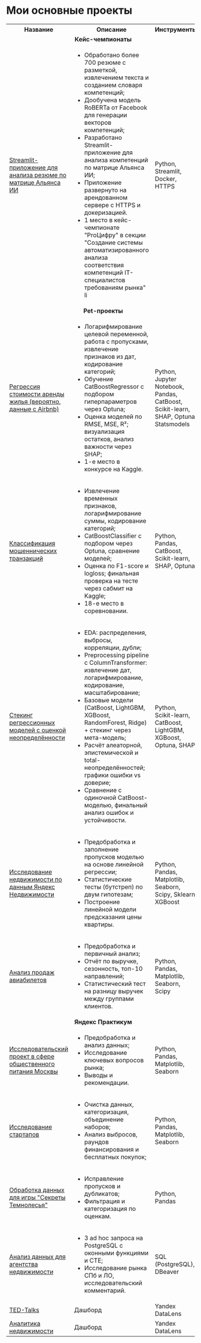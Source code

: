 # Мои основные проекты

<table>
  <tr>
    <th>Название</th>
    <th>Описание</th>
    <th>Инструменты</th>
  </tr>

  <!-- Кейс-чемпионаты -->
  <tr>
    <td colspan="3" align="center"><strong>Кейс-чемпионаты</strong></td>
  </tr>
  <tr>
    <td>
      <a href="https://github.com/KsyLight/cv-analyzer-gazprom-neft">
        Streamlit-приложение для анализа резюме по матрице Альянса ИИ
      </a>
    </td>
    <td>
      <ul>
        <li>Обработано более 700 резюме с разметкой, извлечением текста и созданием словаря компетенций;</li>
        <li>Дообучена модель RoBERTa от Facebook для генерации векторов компетенций;</li>
        <li>Разработано Streamlit-приложение для анализа компетенций по матрице Альянса ИИ;</li>
        <li>Приложение развернуто на арендованном сервере с HTTPS и докеризацией.</li>
        <li>1 место в кейс-чемпионате "ProЦифру" в секции "Создание системы автоматизированного анализа соответствия компетенций IT-специалистов требованиям рынка"</li>li
      </ul>
    </td>
    <td>
      Python, Streamlit, Docker, HTTPS
    </td>
  </tr>

  <!-- Pet-проекты -->
  <tr>
    <td colspan="3" align="center"><strong>Pet-проекты</strong></td>
  </tr>

  <!-- 1. Регрессия стоимости аренды жилья -->
  <tr>
    <td>
      <a href="https://github.com/KsyLight/mts-data-analysis-school/tree/main/ml2">
        Регрессия стоимости аренды жилья (вероятно, данные с Airbnb)
      </a>
    </td>
    <td>
      <ul>
        <li>Логарифмирование целевой переменной, работа с пропусками, извлечение признаков из дат, кодирование категорий;</li>
        <li>Обучение CatBoostRegressor с подбором гиперпараметров через Optuna;</li>
        <li>Оценка моделей по RMSE, MSE, R²; визуализация остатков, анализ важности через SHAP;</li>
        <li>1-е место в конкурсе на Kaggle.</li>
      </ul>
    </td>
    <td>
      Python, Jupyter Notebook, Pandas, CatBoost, Scikit-learn, SHAP, Optuna, Statsmodels
    </td>
  </tr>

  <!-- 2. Классификация мошеннических транзакций -->
  <tr>
    <td>
      <a href="https://github.com/KsyLight/mts-data-analysis-school/tree/main/ml1">
        Классификация мошеннических транзакций
      </a>
    </td>
    <td>
      <ul>
        <li>Извлечение временных признаков, логарифмирование суммы, кодирование категорий;</li>
        <li>CatBoostClassifier с подбором через Optuna, сравнение моделей;</li>
        <li>Оценка по F1-score и logloss; финальная проверка на тесте через сабмит на Kaggle;</li>
        <li>18-е место в соревновании.</li>
      </ul>
    </td>
    <td>
      Python, Pandas, CatBoost, Scikit-learn, SHAP, Optuna
    </td>
  </tr>

  <!-- 3. Стекинг регрессионных моделей с оценкой неопределённости -->
  <tr>
    <td>
      <a href="https://github.com/KsyLight/mts-data-analysis-school/tree/main/ml3">
        Стекинг регрессионных моделей с оценкой неопределённости
      </a>
    </td>
    <td>
      <ul>
        <li>EDA: распределения, выбросы, корреляции, дубли;</li>
        <li>Preprocessing pipeline с ColumnTransformer: извлечение дат, логарифмирование, кодирование, масштабирование;</li>
        <li>Базовые модели (CatBoost, LightGBM, XGBoost, RandomForest, Ridge) + стекинг через мета-модель;</li>
        <li>Расчёт алеаторной, эпистемической и total-неопределённостей; графики ошибки vs доверие;</li>
        <li>Сравнение с одиночной CatBoost-моделью, финальный анализ ошибок и устойчивости.</li>
      </ul>
    </td>
    <td>
      Python, Scikit-learn, CatBoost, LightGBM, XGBoost, Optuna, SHAP
    </td>
  </tr>

  <!-- 4. Исследование недвижимости по данным Яндекс Недвижимости -->
  <tr>
    <td>
      <a href="https://github.com/KsyLight/portfolio/tree/main/real_estate_research">
        Исследование недвижимости по данным Яндекс Недвижимости
      </a>
    </td>
    <td>
      <ul>
        <li>Предобработка и заполнение пропусков моделью на основе линейной регрессии;</li>
        <li>Статистические тесты (бутстреп) по двум гипотезам;</li>
        <li>Построение линейной модели предсказания цены квартиры.</li>
      </ul>
    </td>
    <td>
      Python, Pandas, Matplotlib, Seaborn, Scipy, Sklearn, XGBoost
    </td>
  </tr>

  <!-- 5. Анализ продаж авиабилетов -->
  <tr>
    <td>
      <a href="https://github.com/KsyLight/portfolio/tree/main/analysis_of_airline_ticket_sales">
        Анализ продаж авиабилетов
      </a>
    </td>
    <td>
      <ul>
        <li>Предобработка и первичный анализ;</li>
        <li>Отчёт по выручке, сезонность, топ-10 направлений;</li>
        <li>Статистический тест на разницу выручек между группами клиентов.</li>
      </ul>
    </td>
    <td>
      Python, Pandas, Matplotlib, Seaborn, Scipy
    </td>
  </tr>

  <!-- Яндекс Практикум -->
  <tr>
    <td colspan="3" align="center"><strong>Яндекс Практикум</strong></td>
  </tr>
  <tr>
    <td>
      <a href="https://github.com/KsyLight/portfolio/tree/main/catering_research_project">
        Исследовательский проект в сфере общественного питания Москвы
      </a>
    </td>
    <td>
      <ul>
        <li>Предобработка и анализ данных;</li>
        <li>Исследование ключевых вопросов рынка;</li>
        <li>Выводы и рекомендации.</li>
      </ul>
    </td>
    <td>
      Python, Pandas, Matplotlib, Seaborn
    </td>
  </tr>
  <tr>
    <td>
      <a href="https://github.com/KsyLight/portfolio/tree/main/startup_research">
        Исследование стартапов
      </a>
    </td>
    <td>
      <ul>
        <li>Очистка данных, категоризация, объединение наборов;</li>
        <li>Анализ выбросов, раундов финансирования и бесплатных покупок;</li>
      </ul>
    </td>
    <td>
      Python, Pandas, Matplotlib, Seaborn
    </td>
  </tr>
  <tr>
    <td>
      <a href="https://github.com/KsyLight/portfolio/tree/main/data_processing_secrets_of_the_darkwood">
        Обработка данных для игры "Секреты Темнолесья"
      </a>
    </td>
    <td>
      <ul>
        <li>Исправление пропусков и дубликатов;</li>
        <li>Фильтрация и категоризация по оценкам.</li>
      </ul>
    </td>
    <td>
      Python, Pandas
    </td>
  </tr>
  <tr>
    <td>
      <a href="https://github.com/KsyLight/portfolio/tree/main/data_analysis_for_a_real_estate_agency">
        Анализ данных для агентства недвижимости
      </a>
    </td>
    <td>
      <ul>
        <li>3 ad hoc запроса на PostgreSQL с оконными функциями и CTE;</li>
        <li>Исследование рынка СПб и ЛО, исследовательский комментарий.</li>
      </ul>
    </td>
    <td>
      SQL (PostgreSQL), DBeaver
    </td>
  </tr>
  <tr>
    <td>
      <a href="https://datalens.yandex/3ig5p12ll8usq">TED-Talks</a>
    </td>
    <td>Дашборд</td>
    <td>Yandex DataLens</td>
  </tr>
  <tr>
    <td>
      <a href="https://datalens.yandex/gw2pc410d63i3">Аналитика недвижимости</a>
    </td>
    <td>Дашборд</td>
    <td>Yandex DataLens</td>
  </tr>
</table>
